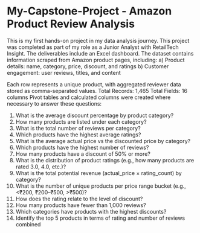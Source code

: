 # My-Capstone-Project - Amazon Product Review Analysis
This is my first hands-on project in my data analysis journey. This project was completed as part of my role as a Junior Analyst with RetailTech Insight. The deliverables include an Excel dashboard. 
The dataset contains information scraped from Amazon product pages, including: 
a) Product details: name, category, price, discount, and ratings 
b) Customer engagement: user reviews, titles, and content 

Each row represents a unique product, with aggregated reviewer data stored as comma-separated values. 
Total Records: 1,465 
Total Fields: 16 columns
Pivot tables and calculated columns were created where necessary to answer these questions:
1. What is the average discount percentage by product category? 
2. How many products are listed under each category? 
3. What is the total number of reviews per category?  
4. Which products have the highest average ratings? 
5. What is the average actual price vs the discounted price by category? 
6. Which products have the highest number of reviews? 
7. How many products have a discount of 50% or more? 
8. What is the distribution of product ratings (e.g., how many products are rated 3.0, 4.0, etc.)? 
9. What is the total potential revenue (actual_price × rating_count) by category? 
10. What is the number of unique products per price range bucket (e.g., <₹200, ₹200–₹500, >₹500)? 
11. How does the rating relate to the level of discount? 
12. How many products have fewer than 1,000 reviews? 
13. Which categories have products with the highest discounts? 
14. Identify the top 5 products in terms of rating and number of reviews combined
